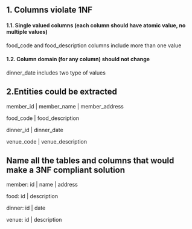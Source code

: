 ##  1. Columns violate 1NF

#### 1.1. **Single valued columns (each column should have atomic value, no multiple values)**

food_code and food_description columns include more than one value

#### 1.2. **Column domain (for any column) should not change**

dinner_date includes two type of values

## 2.Entities could be extracted

member_id | member_name   | member_address

food_code | food_description

dinner_id | dinner_date

venue_code | venue_description 

## Name all the tables and columns that would make a 3NF compliant solution

member: id | name   | address

food: id | description

dinner: id | date

venue: id | description